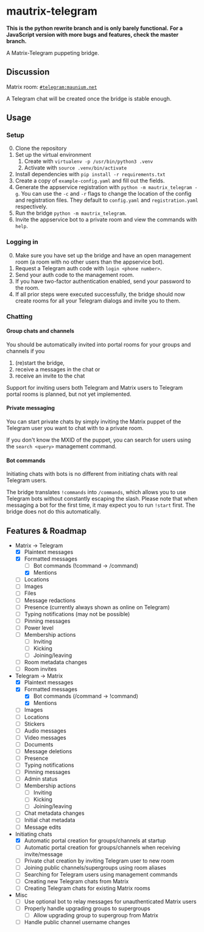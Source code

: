 # mautrix-telegram
**This is the python rewrite branch and is only barely functional.**
**For a JavaScript version with more bugs and features, check the master branch.**

A Matrix-Telegram puppeting bridge.

## Discussion
Matrix room: [`#telegram:maunium.net`](https://matrix.to/#/#telegram:maunium.net)

A Telegram chat will be created once the bridge is stable enough.

## Usage
### Setup
0. Clone the repository
1. Set up the virtual environment
   1. Create with `virtualenv -p /usr/bin/python3 .venv`
   2. Activate with `source .venv/bin/activate`
2. Install dependencies with `pip install -r requirements.txt`
3. Create a copy of `example-config.yaml` and fill out the fields.
4. Generate the appservice registration with `python -m mautrix_telegram -g`.
   You can use the `-c` and `-r` flags to change the location of the config and registration files.
   They default to `config.yaml` and `registration.yaml` respectively.
5. Run the bridge `python -m mautrix_telegram`.
6. Invite the appservice bot to a private room and view the commands with `help`.

### Logging in
0. Make sure you have set up the bridge and have an open management room (a room with no other users than the appservice bot).
1. Request a Telegram auth code with `login <phone number>`.
2. Send your auth code to the management room.
3. If you have two-factor authentication enabled, send your password to the room.
4. If all prior steps were executed successfully, the bridge should now create rooms for all your Telegram dialogs and invite you to them.

### Chatting
#### Group chats and channels
You should be automatically invited into portal rooms for your groups and channels if you
1. (re)start the bridge,
2. receive a messages in the chat or
3. receive an invite to the chat

Support for inviting users both Telegram and Matrix users to Telegram portal rooms is planned, but not yet implemented.

#### Private messaging
You can start private chats by simply inviting the Matrix puppet of the Telegram user you want to chat with to a private room.

If you don't know the MXID of the puppet, you can search for users using the `search <query>` management command.

#### Bot commands
Initiating chats with bots is no different from initiating chats with real Telegram users.

The bridge translates `!commands` into `/commands`, which allows you to use Telegram bots without constantly escaping
the slash. Please note that when messaging a bot for the first time, it may expect you to run `!start` first. The bridge
does not do this automatically.

## Features & Roadmap
* Matrix → Telegram
  * [x] Plaintext messages
  * [x] Formatted messages
    * [ ] Bot commands (!command -> /command)
    * [x] Mentions
  * [ ] Locations
  * [ ] Images
  * [ ] Files
  * [ ] Message redactions
  * [ ] Presence (currently always shown as online on Telegram)
  * [ ] Typing notifications (may not be possible)
  * [ ] Pinning messages
  * [ ] Power level
  * [ ] Membership actions
    * [ ] Inviting
    * [ ] Kicking
    * [ ] Joining/leaving
  * [ ] Room metadata changes
  * [ ] Room invites
* Telegram → Matrix
  * [x] Plaintext messages
  * [x] Formatted messages
    * [x] Bot commands (/command -> !command)
    * [x] Mentions
  * [ ] Images
  * [ ] Locations
  * [ ] Stickers
  * [ ] Audio messages
  * [ ] Video messages
  * [ ] Documents
  * [ ] Message deletions
  * [ ] Presence
  * [ ] Typing notifications
  * [ ] Pinning messages
  * [ ] Admin status
  * [ ] Membership actions
    * [ ] Inviting
    * [ ] Kicking
    * [ ] Joining/leaving
  * [ ] Chat metadata changes
  * [ ] Initial chat metadata
  * [ ] Message edits
* Initiating chats
  * [x] Automatic portal creation for groups/channels at startup
  * [ ] Automatic portal creation for groups/channels when receiving invite/message
  * [ ] Private chat creation by inviting Telegram user to new room
  * [ ] Joining public channels/supergroups using room aliases
  * [ ] Searching for Telegram users using management commands
  * [ ] Creating new Telegram chats from Matrix
  * [ ] Creating Telegram chats for existing Matrix rooms
* Misc
  * [ ] Use optional bot to relay messages for unauthenticated Matrix users
  * [ ] Properly handle upgrading groups to supergroups
    * [ ] Allow upgrading group to supergroup from Matrix
  * [ ] Handle public channel username changes
